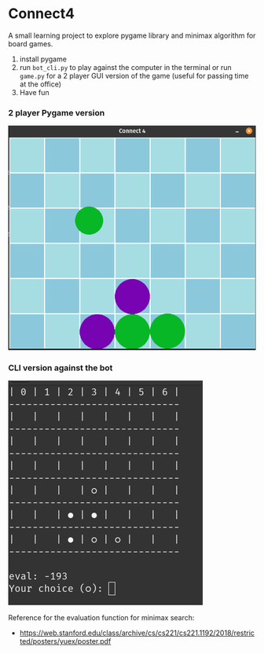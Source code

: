 # Connect4  
A small learning project to explore pygame library and minimax algorithm for board games.  

  
1. install pygame
2. run `bot_cli.py` to play against the computer in the terminal  or run `game.py` for a 2 player GUI version of the game (useful for passing time at the office)
3. Have fun
  
### 2 player Pygame version
![GUI screenshot](./gui.png)  

### CLI version against the bot  
![bot screenshot](./bot.png)  

Reference for the evaluation function for minimax search:  
- https://web.stanford.edu/class/archive/cs/cs221/cs221.1192/2018/restricted/posters/yuex/poster.pdf

